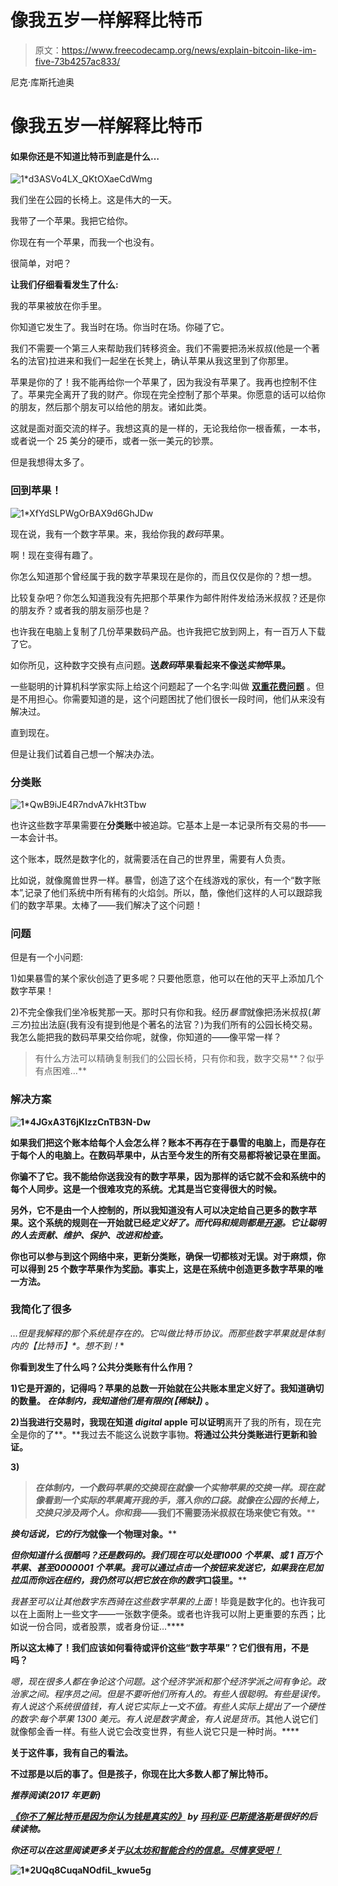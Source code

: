 # 像我五岁一样解释比特币

> 原文：<https://www.freecodecamp.org/news/explain-bitcoin-like-im-five-73b4257ac833/>

尼克·库斯托迪奥

# 像我五岁一样解释比特币

#### 如果你还是不知道比特币到底是什么…

![1*d3ASVo4LX_QKtOXaeCdWmg](img/aaa569edb152b33b4fe658c8ee912f69.png)

我们坐在公园的长椅上。这是伟大的一天。

我带了一个苹果。我把它给你。

你现在有一个苹果，而我一个也没有。

很简单，对吧？

**让我们仔细看看发生了什么:**

我的苹果被放在你手里。

你知道它发生了。我当时在场。你当时在场。你碰了它。

我们不需要一个第三人来帮助我们转移资金。我们不需要把汤米叔叔(他是一个著名的法官)拉进来和我们一起坐在长凳上，确认苹果从我这里到了你那里。

苹果是你的了！我不能再给你一个苹果了，因为我没有苹果了。我再也控制不住了。苹果完全离开了我的财产。你现在完全控制了那个苹果。你愿意的话可以给你的朋友，然后那个朋友可以给他的朋友。诸如此类。

这就是面对面交流的样子。我想这真的是一样的，无论我给你一根香蕉，一本书，或者说一个 25 美分的硬币，或者一张一美元的钞票。

但是我想得太多了。

### 回到苹果！

![1*XfYdSLPWgOrBAX9d6GhJDw](img/f765a418d8e5dd429e1be2cafe15694c.png)

现在说，我有一个数字苹果。来，我给你我的*数码*苹果。

啊！现在变得有趣了。

你怎么知道那个曾经属于我的数字苹果现在是你的，而且仅仅是你的？想一想。

比较复杂吧？你怎么知道我没有先把那个苹果作为邮件附件发给汤米叔叔？还是你的朋友乔？或者我的朋友丽莎也是？

也许我在电脑上复制了几份苹果数码产品。也许我把它放到网上，有一百万人下载了它。

如你所见，这种数字交换有点问题。**送*数码*苹果看起来不像送*实物*苹果。**

一些聪明的计算机科学家实际上给这个问题起了一个名字:叫做 [**双重花费问题**](http://blogs.cornell.edu/info4220/2013/03/29/bitcoin-and-the-double-spending-problem/) 。但是不用担心。你需要知道的是，这个问题困扰了他们很长一段时间，他们从来没有解决过。

直到现在。

但是让我们试着自己想一个解决办法。

### 分类账

![1*QwB9iJE4R7ndvA7kHt3Tbw](img/115307d141cf80afc3b02a1652f0fe99.png)

也许这些数字苹果需要在**分类账**中被追踪。它基本上是一本记录所有交易的书——一本会计书。

这个账本，既然是数字化的，就需要活在自己的世界里，需要有人负责。

比如说，就像魔兽世界一样。暴雪，创造了这个在线游戏的家伙，有一个“数字账本”,记录了他们系统中所有稀有的火焰剑。所以，酷，像他们这样的人可以跟踪我们的数字苹果。太棒了——我们解决了这个问题！

### 问题

但是有一个小问题:

1)如果暴雪的某个家伙创造了更多呢？只要他愿意，他可以在他的天平上添加几个数字苹果！

2)不完全像我们坐冷板凳那一天。那时只有你和我。经历*暴雪*就像把汤米叔叔(*第三方*)拉出法庭(我有没有提到他是个著名的法官？)为我们所有的公园长椅交易。我怎么能把我的数码苹果交给你呢，就像，你知道的——像平常一样？

> 有什么方法可以精确复制我们的公园长椅，只有你和我，数字交易**？似乎有点困难…**

### **解决方案**

**![1*4JGxA3T6jKlzzCnTB3N-Dw](img/b1452637d7f2575805aea2a8b0763843.png)**

**如果我们把这个账本给每个人会怎么样？账本不再存在于暴雪的电脑上，而是存在于每个人的电脑上。在数码苹果中，从古至今发生的所有交易都将被记录在里面。**

**你骗不了它。我不能给你送我没有的数字苹果，因为那样的话它就不会和系统中的每个人同步。这是一个很难攻克的系统。尤其是当它变得很大的时候。**

**另外，它不是由一个人控制的，所以我知道没有人可以决定给自己更多的数字苹果。这个系统的规则在一开始就已经*定义好了。而代码和规则都是[开源](http://en.wikipedia.org/wiki/Open_source)。它让聪明的人去贡献、维护、保护、改进和检查。***

**你也可以参与到这个网络中来，更新分类账，确保一切都核对无误。对于麻烦，你可以得到 25 个数字苹果作为奖励。事实上，这是在系统中创造更多数字苹果的唯一方法。**

### **我简化了很多**

**…但是我解释的那个系统是存在的。它叫做*比特币协议*。而那些数字苹果就是体制内的*【比特币】*。想不到！**

**你看到发生了什么吗？**公共分类账有什么作用？****

**1)它是开源的，记得吗？苹果的总数一开始就在公共账本里定义好了。我知道确切的数量。 ***在体制内，*我知道他们是有限的(*【稀缺】)*** 。**

**2)当我进行交易时，我现在知道 *digital* apple 可以证明**离开了我的所有，现在完全是你的了**。**我过去不能这么说数字事物。**将通过公共分类账进行更新和验证。**

**3)**

> *****在体制内，一个*数码*苹果的交换现在就像一个*实物*苹果的交换一样。现在就像看到一个实际的苹果离开我的手，落入你的口袋。就像在公园的长椅上，交换只涉及两个人。你*和*我*——我们不需要汤米叔叔在场来使它有效。******

****换句话说，它*的行为*就像一个物理对象。****

****但你知道什么很酷吗？还是数码的。我们现在可以处理*1000 个苹果、*或 1 *百万个苹果、*甚至*0000001 个苹果*。我可以通过点击一个按钮来发送它，如果我在尼加拉瓜而你远在纽约，我仍然可以把它放在你的*数字*口袋里。****

****我甚至可以让*其他数字东西*骑在*这些数字苹果的上面*！毕竟是数字化的。也许我可以在上面附上一些文字——一张数字便条。或者也许我可以附上更重要的东西；比如说一份合同，或者股票，或者身份证…****

****所以这太棒了！我们应该如何看待或评价这些“数字苹果”？它们很有用，不是吗？****

****嗯，现在很多人都在争论这个问题。这个经济学派和那个经济学派之间有争论。政治家之间。程序员之间。但是不要听他们所有人的。有些人很聪明。有些是误传。有人说这个系统很值钱，有人说它实际上一文不值。有些人实际上提出了一个硬性的数字:每个苹果 1300 美元。有人说是*数字黄金*，有人说是*货币*。其他人说它们就像郁金香一样。有些人说它会改变世界，有些人说它只是一种时尚。****

****关于这件事，我有自己的看法。****

****不过那是以后的事了。但是孩子，你现在比大多数人都了解比特币。****

*******推荐阅读(2017 年更新)*******

****[*《你不了解比特币是因为你认为钱是真实的》*](https://medium.com/@mariabustillos/you-dont-understand-bitcoin-because-you-think-money-is-real-5aef45b8e952?source=linkShare-2d6f142ff3cc-1512362100) *by [玛利亚·巴斯提洛斯](https://www.freecodecamp.org/news/explain-bitcoin-like-im-five-73b4257ac833/undefined)是很好的后续读物。*****

*****你还可以在这里阅读更多关于[以太坊和智能合约的信息。尽情享受吧！](https://medium.freecodecamp.org/smart-contracts-for-dummies-a1ba1e0b9575?source=linkShare-2d6f142ff3cc-1512086124)*****

****![1*2UQq8CuqaNOdfiL_kwue5g](img/ef860a1e26db9710f175a0b205e799c0.png)****